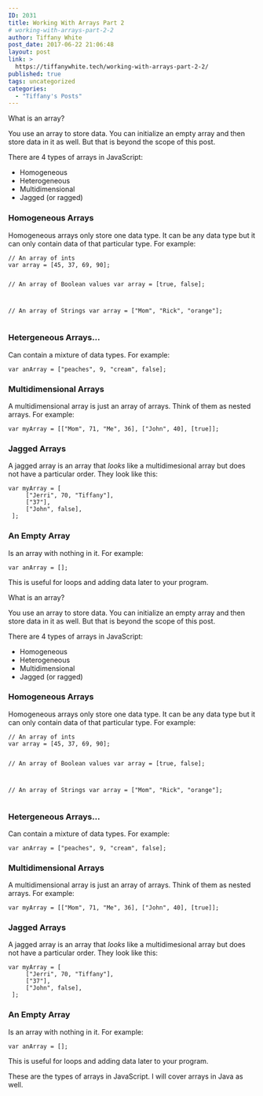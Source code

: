 ```yaml
---
ID: 2031
title: Working With Arrays Part 2
# working-with-arrays-part-2-2
author: Tiffany White
post_date: 2017-06-22 21:06:48
layout: post
link: >
  https://tiffanywhite.tech/working-with-arrays-part-2-2/
published: true
tags: uncategorized
categories:
  - "Tiffany's Posts"
---
```



What is an array?

You use an array to store data. You can initialize an empty array and then store data in it as well. But that is beyond the scope of this post.

There are 4 types of arrays in JavaScript:
<ul>
 	<li>Homogeneous</li>
 	<li>Heterogeneous</li>
 	<li>Multidimensional</li>
 	<li>Jagged (or ragged)</li>
</ul>
<h3 id="&quot;homogeneous-arrays&quot;">Homogeneous Arrays</h3>
Homogeneous arrays only store one data type. It can be any data type but it can only contain data of that particular type. For example:
<div class="&quot;highlighter-rouge&quot;">
<pre class="&quot;highlight&quot;"><code>// An array of ints
var array = [45, 37, 69, 90];

// An array of Boolean values
var array = [true, false];

// An array of Strings
var array = ["Mom", "Rick", "orange"];
</code></pre>
</div>
<h3 id="&quot;hetergeneous-arrays&quot;">Hetergeneous Arrays…</h3>
Can contain a mixture of data types. For example:
<div class="&quot;highlighter-rouge&quot;">
<pre class="&quot;highlight&quot;"><code>var anArray = ["peaches", 9, "cream", false];
</code></pre>
</div>
<h3 id="&quot;multidimensional-arrays&quot;">Multidimensional Arrays</h3>
A multidimensional array is just an array of arrays. Think of them as nested arrays. For example:
<div class="&quot;highlighter-rouge&quot;">
<pre class="&quot;highlight&quot;"><code>var myArray = [["Mom", 71, "Me", 36], ["John", 40], [true]];
</code></pre>
</div>
<h3 id="&quot;jagged-arrays&quot;">Jagged Arrays</h3>
A jagged array is an array that <em>looks</em> like a multidimesional array but does not have a particular order. They look like this:
<div class="&quot;highlighter-rouge&quot;">
<pre class="&quot;highlight&quot;"><code>var myArray = [
     ["Jerri", 70, "Tiffany"],
     ["37"],
     ["John", false],
 ];
</code></pre>
</div>
<h3 id="&quot;an-empty-array&quot;">An Empty Array</h3>
Is an array with nothing in it. For example:
<div class="&quot;highlighter-rouge&quot;">
<pre class="&quot;highlight&quot;"><code>var anArray = [];
</code></pre>
</div>
This is useful for loops and adding data later to your program.




What is an array?

You use an array to store data. You can initialize an empty array and then store data in it as well. But that is beyond the scope of this post.

There are 4 types of arrays in JavaScript:
<ul>
 	<li>Homogeneous</li>
 	<li>Heterogeneous</li>
 	<li>Multidimensional</li>
 	<li>Jagged (or ragged)</li>
</ul>
<h3 id="&quot;homogeneous-arrays&quot;">Homogeneous Arrays</h3>
Homogeneous arrays only store one data type. It can be any data type but it can only contain data of that particular type. For example:
<div class="&quot;highlighter-rouge&quot;">
<pre class="&quot;highlight&quot;"><code>// An array of ints
var array = [45, 37, 69, 90];

// An array of Boolean values
var array = [true, false];

// An array of Strings
var array = ["Mom", "Rick", "orange"];
</code></pre>
</div>
<h3 id="&quot;hetergeneous-arrays&quot;">Hetergeneous Arrays…</h3>
Can contain a mixture of data types. For example:
<div class="&quot;highlighter-rouge&quot;">
<pre class="&quot;highlight&quot;"><code>var anArray = ["peaches", 9, "cream", false];
</code></pre>
</div>
<h3 id="&quot;multidimensional-arrays&quot;">Multidimensional Arrays</h3>
A multidimensional array is just an array of arrays. Think of them as nested arrays. For example:
<div class="&quot;highlighter-rouge&quot;">
<pre class="&quot;highlight&quot;"><code>var myArray = [["Mom", 71, "Me", 36], ["John", 40], [true]];
</code></pre>
</div>
<h3 id="&quot;jagged-arrays&quot;">Jagged Arrays</h3>
A jagged array is an array that <em>looks</em> like a multidimesional array but does not have a particular order. They look like this:
<div class="&quot;highlighter-rouge&quot;">
<pre class="&quot;highlight&quot;"><code>var myArray = [
     ["Jerri", 70, "Tiffany"],
     ["37"],
     ["John", false],
 ];
</code></pre>
</div>
<h3 id="&quot;an-empty-array&quot;">An Empty Array</h3>
Is an array with nothing in it. For example:
<div class="&quot;highlighter-rouge&quot;">
<pre class="&quot;highlight&quot;"><code>var anArray = [];
</code></pre>
</div>
This is useful for loops and adding data later to your program.





These are the types of arrays in JavaScript. I will cover arrays in Java as well.